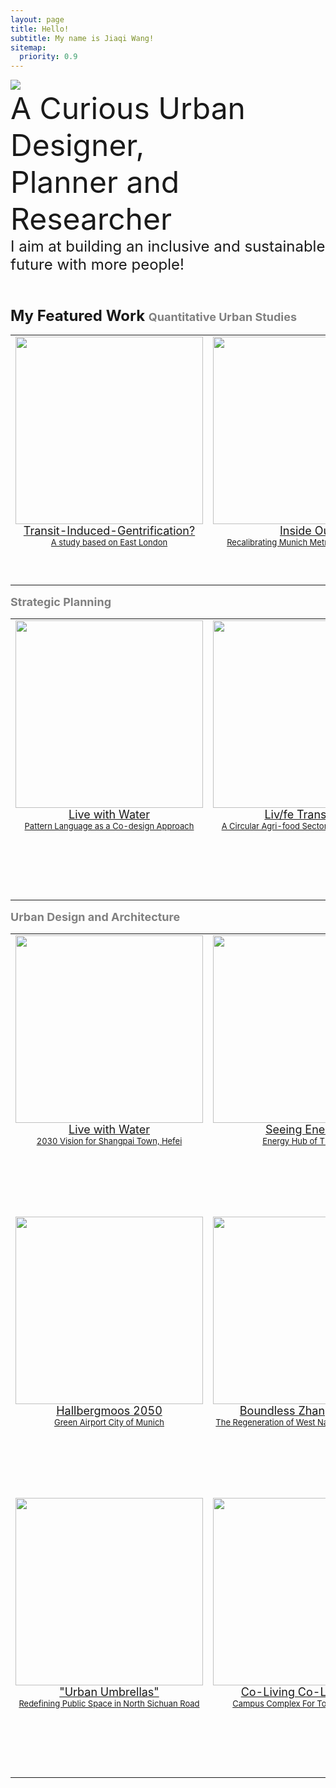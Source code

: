 ```yaml
---
layout: page
title: Hello!
subtitle: My name is Jiaqi Wang!
sitemap:
  priority: 0.9
---
```




<img src="{{ '/assets/img/untitledpenguin.jpg' | prepend: site.baseurl }}" id="about-img">

<div id="describe-text">
	<font size=8> A Curious Urban Designer, 
	<br>Planner and Researcher<font>
	<br><font size=5>I aim at building an inclusive and sustainable future with more people!<font>
<br>
<br>

<p> <font size=5><strong>  My Featured Work 

<table>
	<tr>
	<font size=4><font color="grey">Quantitative Urban Studies</font></font>
 	<tr>
	<td style="text-align:center;vertical-align: top; height: 400px">
		<centre>
	  <a href="{{ '/blog' | prepend: site.baseurl}}">
		<img src="{{ '/assets/img/featuredwork/Project01_Gen.jpg' | prepend: site.baseurl }}" 
			style="height:300px; object-fit: cover; width:auto; max-width:100%;"> 
		<font size=4> 
			Transit-Induced-Gentrification? 
			<br> 
		<font size=2> 
			 A study based on East London			 	  
	<td style="text-align:center;vertical-align: top;  height: 400px"><centre>
		<a href="{{ '/05MUC' | prepend: site.baseurl }}">
		<img src="{{ '/assets/img/featuredwork/Project05_MUC.jpg' | prepend: site.baseurl }}" 
		onmouseover="this.src='/assets/img/featuredwork/Project05_MUC_01.jpg'" 
		onmouseout="this.src='/assets/img/featuredwork/Project05_MUC.jpg'" 
		style="height:300px; object-fit: cover;width:auto; max-width:100%;"> <font size=4> Inside Out <br> <font size=2> Recalibrating Munich Metropolitan Region  
	<tr> 


<table>	
	<tr>
	<font size=4><font color="grey">Strategic Planning</font></font>
	<tr style="height: 450px;">
	<td style="text-align:center;vertical-align: top; height: 400px">
		<centre>
		<a href="{{ '/02Livewithwater' }}">
			<img src="{{ '/assets/img/featuredwork/Project021_Pattern.jpg' | prepend: site.baseurl }}" 
			style="height:300px; object-fit: cover; width:auto; max-width:100%;"> 
			<font size=4> 
			Live with Water 
			<br> 
			<font size=2> 
			Pattern Language as a Co-design Approach 
	<td style="text-align:center;vertical-align: top; height: 400px">
		<centre>
		<a href="{{ '/03ZuidHolland' | prepend: site.baseurl }}">
		<img src="{{ '/assets/img/featuredwork/Project03_ZH.jpg' | prepend: site.baseurl }}" 
		onmouseover="this.src='/assets/img/featuredwork/Project03_ZH-map.jpg'" 
		onmouseout="this.src='/assets/img/featuredwork/Project03_ZH.jpg'"  
		style="height:300px; object-fit: cover; width:auto; max-width:100%;"> <font size=4> Liv/fe Transition <br> <font size=2> A Circular Agri-food Sector in South Holland   		
	<tr>

<table>
	<tr>
	<font size=4><font color="grey">Urban Design and Architecture</font></font>
	<tr style="height: 450px;">
	<td style="text-align:center;vertical-align: top; height: 400px">
	<centre>
		<a href="{{ '/blog' | prepend: site.baseurl }}">
			<img src="{{ '/assets/img/featuredwork/Project02_LwW.jpg' | prepend: site.baseurl }}" 
			style="height:300px; object-fit:cover;max-width:100%;"> 
		<font size=4> 
		Live with Water 
		<br>
		 <font size=2> 
		 2030 Vision for Shangpai Town, Hefei 
	<td style="text-align:center;vertical-align: top;  height: 400px"><centre>
		<a href="{{ '/04Synergy' | prepend: site.baseurl }}">
		<img src="{{ '/assets/img/featuredwork/Project04_Synergy.jpg' | prepend: site.baseurl }}" 
			onmouseover="this.src='/assets/img/featuredwork/Project04_Synergy_0.jpg'" 
			onmouseout="this.src='/assets/img/featuredwork/Project04_Synergy.jpg'"  style="height:300px; object-fit: cover; max-width:100%;"> 
		<font size=4> Seeing Energy? 
		<br> 
		<font size=2> 
		Energy Hub of TU Delft	
	<tr style="height: 450px;"> 
	<td style="text-align:center;vertical-align: top; height: 400px"><centre>
		<a href="{{ '/05Hallbergmoos' }}">
		<img src="{{ '/assets/img/featuredwork/Project052_Airport.jpg' | prepend: site.baseurl }}" 
		onmouseover="this.src='/assets/img/featuredwork/Project052_AirportR.jpg'" 
			onmouseout="this.src='/assets/img/featuredwork/Project052_Airport.jpg'" 
		style="height:300px; object-fit: cover; width:auto; max-width:100%;"> 
		<font size=4> Hallbergmoos 2050 <br> 
		<font size=2> 
		Green Airport City of Munich   
	<td style="text-align:center;vertical-align: top;  height: 400px"><centre>
		<a href="{{ '/blog' | prepend: site.baseurl }}">
		<img src="{{ '/assets/img/featuredwork/Project06_ZG.jpg' | prepend: site.baseurl }}" style="height:300px; object-fit: cover; width:auto; max-width:100%;"> <font size=4> Boundless Zhang Garden <br> <font size=2> The Regeneration of West Nanjing Road District
	<tr style="height: 450px;">
	<td style="text-align:center;vertical-align: top;  height: 400px"><centre>
		<a href="{{ '/07UrbanComplex' | prepend: site.baseurl }}">
		<img src="{{ '/assets/img/featuredwork/Project07_UCaxo.jpg' | prepend: site.baseurl }}"
			onmouseover="this.src='/assets/img/featuredwork/Project07_UC.jpg'" 
			onmouseout="this.src='/assets/img/featuredwork/Project07_UCaxo.jpg'"  
		style="height:300px; object-fit: cover; width:auto; max-width:100%;"> 
		<font size=4> 
		"Urban Umbrellas" 
		<br> 
		<font size=2> 
		Redefining Public Space in North Sichuan Road
	<td style="text-align:center;vertical-align: top;  height: 400px"><centre>
		<a href="{{ '/08CollegeComplex' | prepend: site.baseurl }}">
		<img src="{{ '/assets/img/featuredwork/Project08_CampusR.jpg' | prepend: site.baseurl }}"
		onmouseover="this.src='/assets/img/featuredwork/Project08_Campus.jpg'" 
		onmouseout="this.src='/assets/img/featuredwork/Project08_CampusR.jpg'" 
		style="height:300px; object-fit: cover ;width:auto; max-width:100%;"> <font size=4> Co-Living Co-Learning? <br> <font size=2>  Campus Complex For Tongji University
	